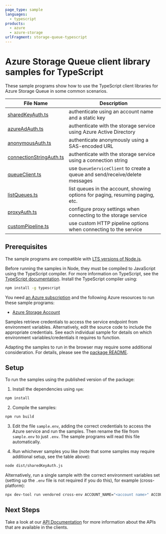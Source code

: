 ```yaml
---
page_type: sample
languages:
  - typescript
products:
  - azure
  - azure-storage
urlFragment: storage-queue-typescript
---
```


# Azure Storage Queue client library samples for TypeScript

These sample programs show how to use the TypeScript client libraries for Azure Storage Queue in some common scenarios.

| **File Name**                                   | **Description**                                                               |
| ----------------------------------------------- | ----------------------------------------------------------------------------- |
| [sharedKeyAuth.ts][sharedkeyauth]               | authenticate using an account name and a static key                           |
| [azureAdAuth.ts][azureadauth]                   | authenticate with the storage service using Azure Active Directory            |
| [anonymousAuth.ts][anonymousauth]               | authenticate anonymously using a SAS-encoded URL                              |
| [connectionStringAuth.ts][connectionstringauth] | authenticate with the storage service using a connection string               |
| [queueClient.ts][queueclient]                   | use `QueueServiceClient` to create a queue and send/receive/delete messages   |
| [listQueues.ts][listqueues]                     | list queues in the account, showing options for paging, resuming paging, etc. |
| [proxyAuth.ts][proxyauth]                       | configure proxy settings when connecting to the storage service               |
| [customPipeline.ts][custompipeline]             | use custom HTTP pipeline options when connecting to the service               |

## Prerequisites

The sample programs are compatible with [LTS versions of Node.js](https://github.com/nodejs/release#release-schedule).

Before running the samples in Node, they must be compiled to JavaScript using the TypeScript compiler. For more information on TypeScript, see the [TypeScript documentation][typescript]. Install the TypeScript compiler using:

```bash
npm install -g typescript
```

You need [an Azure subscription][freesub] and the following Azure resources to run these sample programs:

- [Azure Storage Account][createinstance_azurestorageaccount]

Samples retrieve credentials to access the service endpoint from environment variables. Alternatively, edit the source code to include the appropriate credentials. See each individual sample for details on which environment variables/credentials it requires to function.

Adapting the samples to run in the browser may require some additional consideration. For details, please see the [package README][package].

## Setup

To run the samples using the published version of the package:

1. Install the dependencies using `npm`:

```bash
npm install
```

2. Compile the samples:

```bash
npm run build
```

3. Edit the file `sample.env`, adding the correct credentials to access the Azure service and run the samples. Then rename the file from `sample.env` to just `.env`. The sample programs will read this file automatically.

4. Run whichever samples you like (note that some samples may require additional setup, see the table above):

```bash
node dist/sharedKeyAuth.js
```

Alternatively, run a single sample with the correct environment variables set (setting up the `.env` file is not required if you do this), for example (cross-platform):

```bash
npx dev-tool run vendored cross-env ACCOUNT_NAME="<account name>" ACCOUNT_KEY="<account key>" node sharedKeyAuth.js
```

## Next Steps

Take a look at our [API Documentation][apiref] for more information about the APIs that are available in the clients.

[sharedkeyauth]: https://github.com/Azure/azure-sdk-for-js/blob/main/sdk/storage/storage-queue/samples/v12/typescript/src/sharedKeyAuth.ts
[azureadauth]: https://github.com/Azure/azure-sdk-for-js/blob/main/sdk/storage/storage-queue/samples/v12/typescript/src/azureAdAuth.ts
[anonymousauth]: https://github.com/Azure/azure-sdk-for-js/blob/main/sdk/storage/storage-queue/samples/v12/typescript/src/anonymousAuth.ts
[connectionstringauth]: https://github.com/Azure/azure-sdk-for-js/blob/main/sdk/storage/storage-queue/samples/v12/typescript/src/connectionStringAuth.ts
[queueclient]: https://github.com/Azure/azure-sdk-for-js/blob/main/sdk/storage/storage-queue/samples/v12/typescript/src/queueClient.ts
[listqueues]: https://github.com/Azure/azure-sdk-for-js/blob/main/sdk/storage/storage-queue/samples/v12/typescript/src/listQueues.ts
[proxyauth]: https://github.com/Azure/azure-sdk-for-js/blob/main/sdk/storage/storage-queue/samples/v12/typescript/src/proxyAuth.ts
[custompipeline]: https://github.com/Azure/azure-sdk-for-js/blob/main/sdk/storage/storage-queue/samples/v12/typescript/src/customPipeline.ts
[apiref]: https://docs.microsoft.com/javascript/api/@azure/storage-queue
[freesub]: https://azure.microsoft.com/free/
[createinstance_azurestorageaccount]: https://learn.microsoft.com/azure/storage/common/storage-account-overview
[package]: https://github.com/Azure/azure-sdk-for-js/tree/main/sdk/storage/storage-queue/README.md
[typescript]: https://www.typescriptlang.org/docs/home.html
